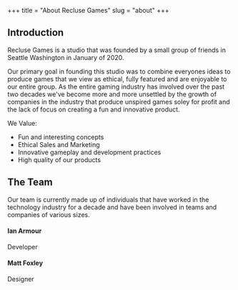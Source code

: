 +++
title = "About Recluse Games"
slug = "about"
+++

## Introduction

Recluse Games is a studio that was founded by a small group of friends in Seattle Washington in January of 2020.

Our primary goal in founding this studio was to combine everyones ideas to produce games that we view as ethical, 
fully featured and are enjoyable to our entire group. As the entire gaming industry has involved over the past two decades
we've become more and more unsettled by the growth of companies in the industry that produce unspired games soley for profit
and the lack of focus on creating a fun and innovative product.


We Value:
* Fun and interesting concepts
* Ethical Sales and Marketing
* Innovative gameplay and development practices
* High quality of our products

## The Team

Our team is currently made up of individuals that have worked in the technology industry for a decade and have
been involved in teams and companies of various sizes.

#### Ian Armour

Developer


#### Matt Foxley

Designer